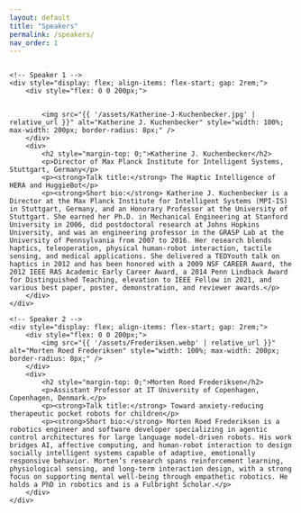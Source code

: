 ```yaml
---
layout: default
title: "Speakers"
permalink: /speakers/
nav_order: 1
---
```


<div style="display: flex; flex-direction: column; gap: 3rem;">

    <!-- Speaker 1 -->
    <div style="display: flex; align-items: flex-start; gap: 2rem;">
        <div style="flex: 0 0 200px;">


            <img src="{{ '/assets/Katherine-J-Kuchenbecker.jpg' | relative_url }}" alt="Katherine J. Kuchenbecker" style="width: 100%; max-width: 200px; border-radius: 8px;" />
        </div>
        <div>
            <h2 style="margin-top: 0;">Katherine J. Kuchenbecker</h2>
            <p>Director of Max Planck Institute for Intelligent Systems, Stuttgart, Germany</p>
            <p><strong>Talk title:</strong> The Haptic Intelligence of HERA and HuggieBot</p>
            <p><strong>Short bio:</strong> Katherine J. Kuchenbecker is a Director at the Max Planck Institute for Intelligent Systems (MPI-IS) in Stuttgart, Germany, and an Honorary Professor at the University of Stuttgart. She earned her Ph.D. in Mechanical Engineering at Stanford University in 2006, did postdoctoral research at Johns Hopkins University, and was an engineering professor in the GRASP Lab at the University of Pennsylvania from 2007 to 2016. Her research blends haptics, teleoperation, physical human-robot interaction, tactile sensing, and medical applications. She delivered a TEDYouth talk on haptics in 2012 and has been honored with a 2009 NSF CAREER Award, the 2012 IEEE RAS Academic Early Career Award, a 2014 Penn Lindback Award for Distinguished Teaching, elevation to IEEE Fellow in 2021, and various best paper, poster, demonstration, and reviewer awards.</p>
        </div>
    </div>

    <!-- Speaker 2 -->
    <div style="display: flex; align-items: flex-start; gap: 2rem;">
        <div style="flex: 0 0 200px;">
            <img src="{{ '/assets/Frederiksen.webp' | relative_url }}" alt="Morten Roed Frederiksen" style="width: 100%; max-width: 200px; border-radius: 8px;" />
        </div>
        <div>
            <h2 style="margin-top: 0;">Morten Roed Frederiksen</h2>
            <p>Assistant Professor at IT University of Copenhagen, Copenhagen, Denmark.</p>
            <p><strong>Talk title:</strong> Toward anxiety-reducing therapeutic pocket robots for children</p>
            <p><strong>Short bio:</strong> Morten Roed Frederiksen is a robotics engineer and software developer specializing in agentic control architectures for large language model-driven robots. His work bridges AI, affective computing, and human-robot interaction to design socially intelligent systems capable of adaptive, emotionally responsive behavior. Morten’s research spans reinforcement learning, physiological sensing, and long-term interaction design, with a strong focus on supporting mental well-being through empathetic robotics. He holds a PhD in robotics and is a Fulbright Scholar.</p>
        </div>
    </div>

</div>